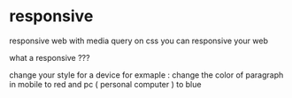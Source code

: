 # responsive
responsive web with media query on css
you can responsive your web

what a responsive ???

change your style for a device
for exmaple :
    change the color of paragraph in mobile to red and pc ( personal computer ) to blue
    
